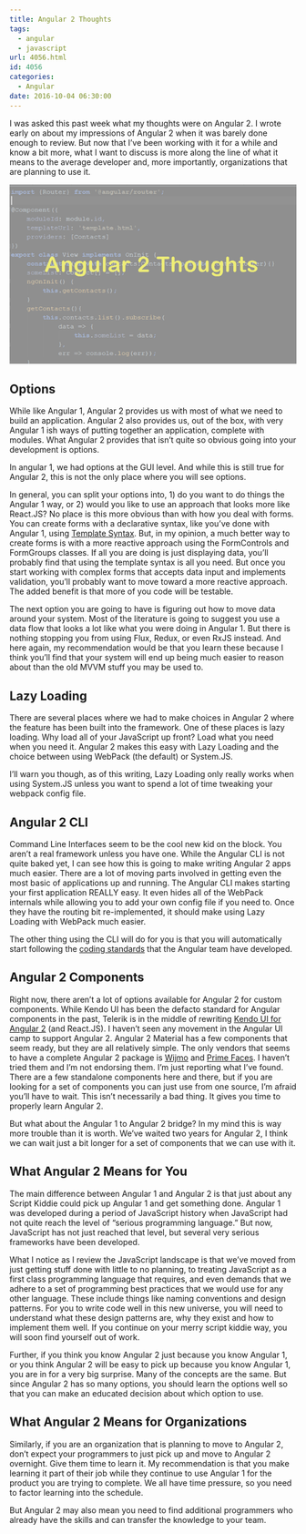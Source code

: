 ```yaml
---
title: Angular 2 Thoughts
tags:
  - angular
  - javascript
url: 4056.html
id: 4056
categories:
  - Angular
date: 2016-10-04 06:30:00
---
```


I was asked this past week what my thoughts were on Angular 2. I wrote early on about my impressions of Angular 2 when it was barely done enough to review. But now that I’ve been working with it for a while and know a bit more, what I want to discuss is more along the line of what it means to the average developer and, more importantly, organizations that are planning to use it.

![image](/uploads/2016/09/image-3.png "image")

Options
-------

While like Angular 1, Angular 2 provides us with most of what we need to build an application. Angular 2 also provides us, out of the box, with very Angular 1 ish ways of putting together an application, complete with modules. What Angular 2 provides that isn’t quite so obvious going into your development is options.

In angular 1, we had options at the GUI level. And while this is still true for Angular 2, this is not the only place where you will see options.

In general, you can split your options into, 1) do you want to do things the Angular 1 way, or 2) would you like to use an approach that looks more like React.JS? No place is this more obvious than with how you deal with forms. You can create forms with a declarative syntax, like you’ve done with Angular 1, using [Template Syntax](//angular.io/docs/ts/latest/guide/template-syntax.html). But, in my opinion, a much better way to create forms is with a more reactive approach using the FormControls and FormGroups classes. If all you are doing is just displaying data, you’ll probably find that using the template syntax is all you need. But once you start working with complex forms that accepts data input and implements validation, you’ll probably want to move toward a more reactive approach. The added benefit is that more of you code will be testable.

The next option you are going to have is figuring out how to move data around your system. Most of the literature is going to suggest you use a data flow that looks a lot like what you were doing in Angular 1. But there is nothing stopping you from using Flux, Redux, or even RxJS instead. And here again, my recommendation would be that you learn these because I think you’ll find that your system will end up being much easier to reason about than the old MVVM stuff you may be used to.

Lazy Loading
------------

There are several places where we had to make choices in Angular 2 where the feature has been built into the framework. One of these places is lazy loading. Why load all of your JavaScript up front? Load what you need when you need it. Angular 2 makes this easy with Lazy Loading and the choice between using WebPack (the default) or System.JS.

I’ll warn you though, as of this writing, Lazy Loading only really works when using System.JS unless you want to spend a lot of time tweaking your webpack config file.

Angular 2 CLI
-------------

Command Line Interfaces seem to be the cool new kid on the block. You aren’t a real framework unless you have one. While the Angular CLI is not quite baked yet, I can see how this is going to make writing Angular 2 apps much easier. There are a lot of moving parts involved in getting even the most basic of applications up and running. The Angular CLI makes starting your first application REALLY easy. It even hides all of the WebPack internals while allowing you to add your own config file if you need to. Once they have the routing bit re-implemented, it should make using Lazy Loading with WebPack much easier.

The other thing using the CLI will do for you is that you will automatically start following the [coding standards](//angular.io/styleguide) that the Angular team have developed.

Angular 2 Components
--------------------

Right now, there aren’t a lot of options available for Angular 2 for custom components. While Kendo UI has been the defacto standard for Angular components in the past, Telerik is in the middle of rewriting [Kendo UI for Angular 2](//www.telerik.com/blogs/kendo-ui-for-angular-2-r3-roadmap) (and React.JS). I haven’t seen any movement in the Angular UI camp to support Angular 2. Angular 2 Material has a few components that seem ready, but they are all relatively simple. The only vendors that seems to have a complete Angular 2 package is [Wijmo](//wijmo.com/angular2/) and [Prime Faces](//www.primefaces.org/primeng/). I haven’t tried them and I’m not endorsing them. I’m just reporting what I’ve found. There are a few standalone components here and there, but if you are looking for a set of components you can just use from one source, I’m afraid you’ll have to wait. This isn’t necessarily a bad thing. It gives you time to properly learn Angular 2.

But what about the Angular 1 to Angular 2 bridge? In my mind this is way more trouble than it is worth. We’ve waited two years for Angular 2, I think we can wait just a bit longer for a set of components that we can use with it.

What Angular 2 Means for You
----------------------------

The main difference between Angular 1 and Angular 2 is that just about any Script Kiddie could pick up Angular 1 and get something done. Angular 1 was developed during a period of JavaScript history when JavaScript had not quite reach the level of “serious programming language.” But now, JavaScript has not just reached that level, but several very serious frameworks have been developed.

What I notice as I review the JavaScript landscape is that we’ve moved from just getting stuff done with little to no planning, to treating JavaScript as a first class programming language that requires, and even demands that we adhere to a set of programming best practices that we would use for any other language. These include things like naming conventions and design patterns. For you to write code well in this new universe, you will need to understand what these design patterns are, why they exist and how to implement them well. If you continue on your merry script kiddie way, you will soon find yourself out of work.

Further, if you think you know Angular 2 just because you know Angular 1, or you think Angular 2 will be easy to pick up because you know Angular 1, you are in for a very big surprise. Many of the concepts are the same. But since Angular 2 has so many options, you should learn the options well so that you can make an educated decision about which option to use.

What Angular 2 Means for Organizations
--------------------------------------

Similarly, if you are an organization that is planning to move to Angular 2, don’t expect your programmers to just pick up and move to Angular 2 overnight. Give them time to learn it. My recommendation is that you make learning it part of their job while they continue to use Angular 1 for the product you are trying to complete. We all have time pressure, so you need to factor learning into the schedule.

But Angular 2 may also mean you need to find additional programmers who already have the skills and can transfer the knowledge to your team.

